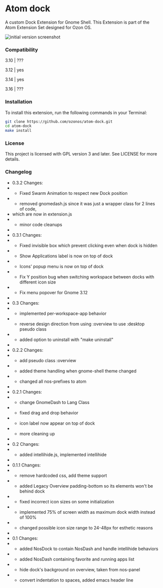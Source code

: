 Atom dock
=========
A custom Dock Extension for Gnome Shell. This Extension is part of the Atom Extension Set designed for Ozon OS. 

![initial version screenshot](https://cloud.githubusercontent.com/assets/749098/2646924/941f1bc0-bf44-11e3-8368-73526fee9056.png)


### Compatibility

3.10	| ???

3.12	| yes

3.14	| yes

3.16	| ???


### Installation

To install this extension, run the following commands in your Terminal:

```bash
git clone https://github.com/ozonos/atom-dock.git
cd atom-dock
make install
```

### License

This project is licensed with GPL version 3 and later. See LICENSE for more details.

### Changelog

 * 0.3.2 Changes:
 *  - Fixed Swarm Animation to respect new Dock position
 *  - removed gnomedash.js since it was just a wrapper class for 2 lines of code,
 *    which are now in extension.js
 *  - minor code cleanups
 *
 * 0.3.1 Changes:
 *  - Fixed invisible box which prevent clicking even when dock is hidden
 *  - Show Applications label is now on top of dock
 *  - Icons' popup menu is now on top of dock
 *  - Fix Y position bug when switching workspace between docks with different icon size
 *  - Fix menu popover for Gnome 3.12
 *
 * 0.3 Changes:
 *  - implemented per-workspace-app behavior
 *  - reverse design direction from using :overview to use :desktop pseudo class
 *  - added option to uninstall with "make uninstall"
 *
 * 0.2.2 Changes:
 *  - add pseudo class :overview
 *  - added theme handling when gnome-shell theme changed
 *  - changed all nos-prefixes to atom
 *
 * 0.2.1 Changes:
 *  - change GnomeDash to Lang Class
 *  - fixed drag and drop behavior
 *  - icon label now appear on top of dock
 *  - more cleaning up
 *
 * 0.2 Changes:
 *  - added intellihide.js, implemented intellihide
 *
 * 0.1.1 Changes:
 *  - remove hardcoded css, add theme support
 *  - added Legacy Overview padding-bottom so its elements won't be behind dock
 *  - fixed incorrect icon sizes on some initialization
 *  - implemented 75% of screen width as maximum dock width instead of 100%
 *  - changed possible icon size range to 24-48px for esthetic reasons
 *
 * 0.1 Changes:
 *  - added NosDock to contain NosDash and handle intellihide behaviors
 *  - added NosDash containing favorite and running apps list
 *  - hide dock's background on overview, taken from nos-panel
 *  - convert indentation to spaces, added emacs header line
 
